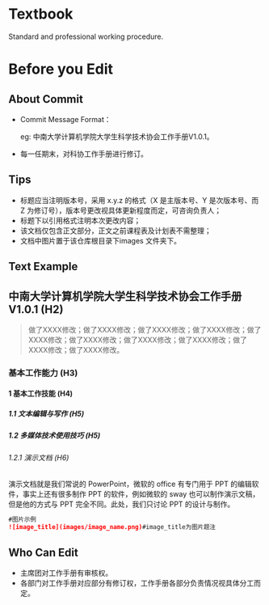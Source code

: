# Textbook
Standard and professional working procedure.

# Before you Edit

## About Commit

- Commit Message Format：
  
  eg: 中南大学计算机学院大学生科学技术协会工作手册V1.0.1。
- 每一任期末，对科协工作手册进行修订。

## Tips

+ 标题应当注明版本号，采用 x.y.z 的格式（X 是主版本号、Y 是次版本号、而 Z 为修订号），版本号更改视具体更新程度而定，可咨询负责人；
+ 标题下以引用格式注明本次更改内容；
+ 该文档仅包含正文部分，正文之前课程表及计划表不需整理；
+ 文档中图片置于该仓库根目录下images 文件夹下。

## Text Example

## 中南大学计算机学院大学生科学技术协会工作手册 V1.0.1 (H2)

> 做了XXXX修改；做了XXXX修改；做了XXXX修改；做了XXXX修改；做了XXXX修改；做了XXXX修改；做了XXXX修改；做了XXXX修改；做了XXXX修改；做了XXXX修改。

### 基本工作能力 (H3)

#### 1 基本工作技能  (H4)

##### 1.1 文本编辑与写作 (H5)

##### 1.2 多媒体技术使用技巧 (H5)

###### 1.2.1 演示文档 (H6)

演示文档就是我们常说的 PowerPoint，微软的 office 有专门用于 PPT 的编辑软件，事实上还有很多制作 PPT 的软件，例如微软的 sway 也可以制作演示文稿，但是他的方式与 PPT 完全不同。此处，我们只讨论 PPT 的设计与制作。

```markdown
#图片示例
![image_title](images/image_name.png)#image_title为图片题注
```

## Who Can Edit

- 主席团对工作手册有审核权。
- 各部门对工作手册对应部分有修订权，工作手册各部分负责情况视具体分工而定。

